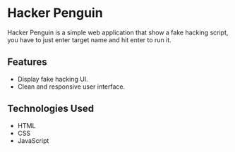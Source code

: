 # Hacker Penguin

Hacker Penguin is a simple web application that show a fake hacking script, you have to just enter target name and hit enter to run it.

## Features

- Display fake hacking UI.
- Clean and responsive user interface.

## Technologies Used

- HTML
- CSS
- JavaScript
